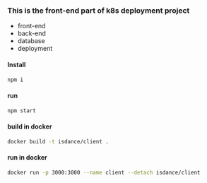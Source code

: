 ### This is the front-end part of k8s deployment project

- front-end
- back-end
- database
- deployment

#### Install

```js
npm i
```

#### run

```js
npm start
```

#### build in docker

```sh
docker build -t isdance/client .
```

#### run in docker

```sh
docker run -p 3000:3000 --name client --detach isdance/client
```
